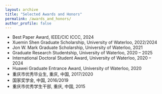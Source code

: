 ```yaml
---
layout: archive
title: "Selected Awards and Honors"
permalink: /awards_and_honors/
author_profile: false
---
```


<!--<hr style="border:none; height:2px; background-color:rgb(245,245,245); margin:20px auto;">-->

- Best Paper Award, IEEE/CIC ICCC, 2024
- Xuemin Shen Graduate Scholarship, University of Waterloo, 2022/2024
- Jon W. Mark Graduate Scholarship, University of Waterloo, 2021
- Graduate Research Studentship, University of Waterloo, 2020 – 2025
- International Doctoral Student Award, University of Waterloo, 2020 – 2024
- Huawei Graduate Entrance Award, University of Waterloo, 2020
- 重庆市优秀毕业生, 重庆, 中国, 2017/2020
- 国家奖学金, 中国, 2016/2019
- 重庆市优秀学生干部, 重庆, 中国, 2015






<!--
# <span style="font-family:Times New Roman;text-decoration:underline;color:rgb(25,25,112);">Journal & Magazine Papers</span>
## 2025
  1. **Y. Wei**, Q. Ye, W. Zhuang and X. Shen, "Energy-efficient multi-user adaptive 360° video streaming: A two-step approach with device video super-resolution," *IEEE Transactions on Network Science and Engineering*, early access, Oct. 3, 2025, doi: 10.1109/TNSE.2025.3617381.
  2. **Y. Wei**, Q. Ye, K. Qu, W. Zhuang and X. Shen, "E2E performance modeling for slice-based video streaming with layered encoding," *IEEE Transactions on Networking*, early access, Jul. 31, 2025, doi: 10.1109/TON.2025.3591401.
  3. **Y. Wei**, Q. Ye, K. Qu, W. Zhuang and X. Shen, "Customized transmission protocol for tile-based 360° VR video streaming over core network slices," *IEEE/ACM Transactions on Networking*, vol. 33, no. 1, pp. 340-354, 2025.
-->

